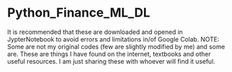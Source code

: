 # Python_Finance_ML_DL
It is recommended that these are downloaded and opened in JypterNotebook to avoid errors and limitations in/of Google Colab.
NOTE: Some are not my original codes (few are slightly modified by me) and some are. These are things I have found on the internet, textbooks and other useful resources. I am just sharing these with whoever will find it useful.
